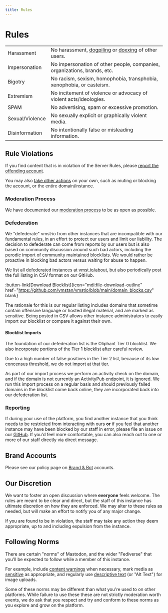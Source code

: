 ```yaml
---
title: Rules
---
```


# Rules

|                 |                                                                          |
|-----------------|--------------------------------------------------------------------------|
| Harassment      | No harassment, [dogpiling](https://en.wikipedia.org/wiki/Dogpiling_(Internet)) or [doxxing](https://en.wikipedia.org/wiki/Doxing) of other users. |
| Impersonation   | No impersonation of other people, companies, organizations, brands, etc. |
| Bigotry         | No racism, sexism, homophobia, transphobia, xenophobia, or casteism.     |
| Extremism       | No incitement of violence or advocacy of violent acts/ideologies.        |
| SPAM            | No advertising, spam or excessive promotion.                             |
| Sexual/Violence | No sexually explicit or graphically violent media.                       |
| Disinformation  | No intentionally false or misleading information.                        |

## Rule Violations

If you find content that is in violation of the Server Rules, please [report the offending account](https://docs.joinmastodon.org/user/moderating/#report).

You may also [take other actions](https://docs.joinmastodon.org/user/moderating/) on your own, such as muting or blocking the account, or the entire domain/instance.

### Moderation Process

We have documented our [moderation process](/rules/process) to be as open as possible.

### Defederation

We "defederate" vmst·io from other instances that are incompatible with our fundamental rules, in an effort to protect our users and limit our liability.
The decision to defederate can come from reports by our users but is also based on community discussion around such bad actors, including the perodic import of community maintained blocklists.
We would rather be proactive in blocking bad actors versus waiting for abuse to happen.

We list all defederated instances at [vmst.io/about](https://vmst.io/about), but also periodically post the full listing in CSV format on our GitHub.

:button-link[Download Blocklist]{icon="mdi:file-download-outline" href="https://github.com/vmstan/vmstio/blob/main/domain_blocks.csv" blank}

The rationale for this is our regular listing includes domains that sometime contain offensive language or hosted illegal material, and are marked as sensitive.
Being posted in CSV allows other instance administrators to easily import our blocklist or compare it against their own.

#### Blocklist Imports

The foundation of our defederation list is the Oliphant Tier 0 blocklist.
We also incorporate portions of the Tier 1 blocklist after careful review.

Due to a high number of false positives in the Tier 2 list, because of its low concensus threshold, we do not import at that tier.

As part of our import process we perform an activity check on the domain, and if the domain is not currently an ActivityPub endpoint, it is ignored.
We run this import process on a regular basis and should previously failed domains in the blocklist come back online, they are incorporated back into our defederation list.

### Reporting

If during your use of the platform, you find another instance that you think needs to be restricted from interacting with ours **or** if you feel that another instance may have been blocked by our staff in error, please file an issue on our [GitHub](https://github.com/vmstan/mastodon/issues/new/choose).
If you'd feel more comfortable, you can also reach out to one or more of our staff directly via direct message.

## Brand Accounts

Please see our policy page on [Brand & Bot](/rules/brands) accounts.

## Our Discretion

We want to foster an open discussion where **everyone** feels welcome.
The rules are meant to be clear and direct, but the staff of this instance has ultimate discretion on how they are enforced.
We may alter to these rules as needed, but will make an effort to notify you of any major change.

If you are found to be in violation, the staff may take any action they deem appropriate, up to and including expulsion from the instance.

## Following Norms

There are certain "norms" of Mastodon, and the wider "Fediverse" that you'll be expected to follow while a member of this instance.

For example, include [content warnings](https://docs.joinmastodon.org/user/posting/#cw) when necessary, mark media as [sensitive](https://docs.joinmastodon.org/user/posting/#cw) as appropriate, and regularly use [descriptive text](https://docs.joinmastodon.org/user/posting/#edit) (or "Alt Text") for image uploads.

Some of these norms may be different than what you're used to on other platforms.
While failure to use these these are not strictly moderation worth events, we do ask that you respect and try and conform to these norms as you explore and grow on the platform.
